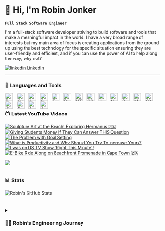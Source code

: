# 👋 Hi, I'm Robin Jonker 

**`Full Stack Software Engineer`**

I'm a full-stack software developer striving to build software and tools that make a meaningful impact in the world. I have a very broad range of interests but my main area of focus is creating applications from the ground up using the best technology for the specific situation ensuring they are user-friendly and efficient, and if you can use the power of AI to help along the way, why not?

   <p align="left">
      <a href="https://www.linkedin.com/in/robinjonker11">
         <img src="https://i.stack.imgur.com/gVE0j.png" alt="linkedin"> LinkedIn
  </a> 
   </p>

---

### 🧰 Languages and Tools

<img align="left" alt="Python" width="25px" style="padding-right:10px;" src="https://cdn.jsdelivr.net/gh/devicons/devicon/icons/python/python-plain.svg" />
<img align="left" alt="C++" width="25px" style="padding-right:10px;" src="https://cdn.jsdelivr.net/gh/devicons/devicon/icons/cplusplus/cplusplus-line.svg" />
<img align="left" alt="Java" width="25px" style="padding-right:10px;" src="https://cdn.jsdelivr.net/gh/devicons/devicon/icons/java/java-original.svg"/>
<img align="left" alt="Spring" width="25px" style="padding-right:10px;" src="https://cdn.jsdelivr.net/gh/devicons/devicon/icons/spring/spring-original.svg" />
<img align="left" alt="FastAPI" width="25px" style="padding-right:10px;" src="https://cdn.jsdelivr.net/gh/devicons/devicon/icons/fastapi/fastapi-original.svg" />
<img align="left" alt="React" width="25px" style="padding-right:10px;" src="https://cdn.jsdelivr.net/gh/devicons/devicon/icons/react/react-original.svg" />
<img align="left" alt="HTML" width="25px" style="padding-right:10px;" src="https://cdn.jsdelivr.net/gh/devicons/devicon/icons/html5/html5-plain.svg" />
<img align="left" alt="CSS" width="25px" style="padding-right:10px;" src="https://cdn.jsdelivr.net/gh/devicons/devicon/icons/css3/css3-plain.svg" />
<img align="left" alt="JavaScript" width="25px" style="padding-right:10px;" src="https://cdn.jsdelivr.net/gh/devicons/devicon/icons/javascript/javascript-plain.svg" />
<img align="left" alt="NodeJS" width="25px" style="padding-right:10px;" src="https://cdn.jsdelivr.net/gh/devicons/devicon/icons/nodejs/nodejs-original.svg" />
<img align="left" alt="Postgres" width="25px" style="padding-right:10px;" src="https://cdn.jsdelivr.net/gh/devicons/devicon/icons/postgresql/postgresql-original-wordmark.svg" />
<img align="left" alt="MySQL" width="25px" style="padding-right:10px;" src="https://cdn.jsdelivr.net/gh/devicons/devicon/icons/mysql/mysql-original-wordmark.svg" />
<img align="left" alt="GitHub" width="25px" style="padding-right:10px;" src="https://cdn.jsdelivr.net/gh/devicons/devicon/icons/github/github-original-wordmark.svg" />
<img align="left" alt="Jira" width="25px" style="padding-right:10px;" src="https://cdn.jsdelivr.net/gh/devicons/devicon/icons/jira/jira-original-wordmark.svg" />
<img align="left" alt="Docker" width="25px" style="padding-right:10px;" src="https://cdn.jsdelivr.net/gh/devicons/devicon/icons/docker/docker-original-wordmark.svg" />
<img align="left" alt="AWS" width="25px" style="padding-right:10px;" src="https://cdn.jsdelivr.net/gh/devicons/devicon/icons/amazonwebservices/amazonwebservices-original-wordmark.svg" />
<img align="left" alt="Azure" width="25px" style="padding-right:10px;" src="https://cdn.jsdelivr.net/gh/devicons/devicon/icons/azure/azure-original-wordmark.svg" />

<br />

#


### 📺 Latest YouTube Videos

<!-- BEGIN YOUTUBE-CARDS -->
[![Sculpture Art at the Beach! Exploring Hermanus 🇿🇦](https://ytcards.demolab.com/?id=dymJ_W3Ns2Q&title=Sculpture+Art+at+the+Beach%21+Exploring+Hermanus+%F0%9F%87%BF%F0%9F%87%A6&timestamp=1643279161&background_color=%230d1117&title_color=%23ffffff&stats_color=%23dedede&width=250 "Sculpture Art at the Beach! Exploring Hermanus 🇿🇦")](https://www.youtube.com/watch?v=dymJ_W3Ns2Q)
[![Giving Students Money If They Can Answer THIS Question](https://ytcards.demolab.com/?id=27Qx3kzEQqo&title=Giving+Students+Money+If+They+Can+Answer+THIS+Question&timestamp=1625238070&background_color=%230d1117&title_color=%23ffffff&stats_color=%23dedede&width=250 "Giving Students Money If They Can Answer THIS Question")](https://www.youtube.com/watch?v=27Qx3kzEQqo)
[![The Problem with Goal Setting](https://ytcards.demolab.com/?id=eRJgC4UkHRs&title=The+Problem+with+Goal+Setting&timestamp=1618736757&background_color=%230d1117&title_color=%23ffffff&stats_color=%23dedede&width=250 "The Problem with Goal Setting")](https://www.youtube.com/watch?v=eRJgC4UkHRs)
[![What is Productivity and Why Should You Try To Increase Yours?](https://ytcards.demolab.com/?id=cyzxIIZuskA&title=What+is+Productivity+and+Why+Should+You+Try+To+Increase+Yours%3F&timestamp=1618168661&background_color=%230d1117&title_color=%23ffffff&stats_color=%23dedede&width=250 "What is Productivity and Why Should You Try To Increase Yours?")](https://www.youtube.com/watch?v=cyzxIIZuskA)
[![I was on US TV Show 'Right This Minute'!](https://ytcards.demolab.com/?id=uEHS0swYWPY&title=I+was+on+US+TV+Show+%27Right+This+Minute%27%21&timestamp=1617470130&background_color=%230d1117&title_color=%23ffffff&stats_color=%23dedede&width=250 "I was on US TV Show 'Right This Minute'!")](https://www.youtube.com/watch?v=uEHS0swYWPY)
[![E-Bike Ride Along on Beachfront Promenade in Cape Town 🇿🇦](https://ytcards.demolab.com/?id=fGibutPXusU&title=E-Bike+Ride+Along+on+Beachfront+Promenade+in+Cape+Town+%F0%9F%87%BF%F0%9F%87%A6&timestamp=1616853049&background_color=%230d1117&title_color=%23ffffff&stats_color=%23dedede&width=250 "E-Bike Ride Along on Beachfront Promenade in Cape Town 🇿🇦")](https://www.youtube.com/watch?v=fGibutPXusU)
<!-- END YOUTUBE-CARDS -->

[<img src="https://custom-icon-badges.demolab.com/badge/-Subscribe%20For%20More-red?style=for-the-badge&logo=video&logoColor=white"/>](https://www.youtube.com/channel/UCU5LQz6olsX-M9MrwyuD5bA?sub_confirmation=1)

#

### 📊 Stats

![Robin's GitHub Stats](https://github-readme-stats.vercel.app/api?username=robinjonker&show_icons=true&theme=gruvbox)

<!-- ![GitHub Streak](https://streak-stats.demolab.com?user=robinjonker&theme=gruvbox&border_radius=4.5) -->

#

<details>
 <summary><h3>👨‍💻 Robin's Engineering Journey</h3></summary>
   I started my journey in software development during my time at university. I graduated from the University of the Witwatersrand with a degree in Electrical (Information) Engineering. Throughout my time at Wits, I was introduced to many different fields ranging from courses in signal analysis to assembly microcontroller programming. It was in my second year at University that my passion started. I started learning C++, failing the first test badly, however, the bug bit. Ending the third year with a best-in-class project and a distinction in our C++ module, I knew what I wanted to do. Through a range of different courses in my honours year, relating to Artificial Intelligence, Quantum Computing and Web Development my passion for software development grew. I grew confident in myself that I could learn any skill relatively quickly in order to complete any task given to me, however, I am by no means an expert and I believe in life-long learning. I have a significant interest in harnessing the power of the latest tech in order to make meaningful changes in the world, be it with AI-powered robots or ground-breaking Quantum Computers, I believe fully in myself. Taking a step back from reinventing the wheel, there are many areas in the world that can be improved and the idea that I can create something, regardless of how small or in whatever field, that can make someone's life better, is what drives me.  
